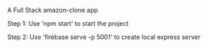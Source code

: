 A Full Stack amazon-clone app 

Step 1:
    Use 'npm start' to start the project

Step 2:
    Use 'firebase serve -p 5001' to create local express server